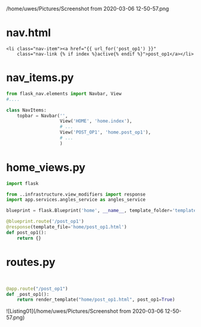 /home/uwes/Pictures/Screenshot from 2020-03-06 12-50-57.png

# nav.html
```jinja2
<li class="nav-item"><a href="{{ url_for('post_op1') }}"    
    class="nav-link {% if index %}active{% endif %}">post_op1</a></li>
```

# nav_items.py
```python
from flask_nav.elements import Navbar, View
#....

class NavItems:
    topbar = Navbar('',
                    View('HOME', 'home.index'),
                    # ...
                    View('POST_OP1', 'home.post_op1'),
                    # ...
                    )
```
# home_views.py
```python
import flask

from ..infrastructure.view_modifiers import response
import app.services.angles_service as angles_service

blueprint = flask.Blueprint('home', __name__, template_folder='templates')

@blueprint.route('/post_op1')
@response(template_file='home/post_op1.html')
def post_op1():
    return {}
```
# routes.py
```python


@app.route("/post_op1")
def _post_op1():
    return render_template("home/post_op1.html", post_op1=True)
```
![Listing01](/home/uwes/Pictures/Screenshot from 2020-03-06 12-50-57.png)